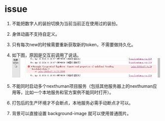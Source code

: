 # issue
1. 不能把数字人的装扮切换为当前当前正在使用过的装扮。

2. 身体动画不支持自定义。

3. 只有每次new的时候需要重新获取新的token，不需要做持久化。

4. 如下图，原因是交互前调用了说话。
![](./imgs/微信图片_20240422142414.png)

5. 不能同时启动多个nexthuman项目服务（包括其他服务器上的nexthuman应用等，比如一个本地服务和官方案例不能同时打开）。

6. 打包后的生产环境才不会断点，本地服务必需手动断点才可以。

7. 背景可以直接设置 background-image 就可以使用普通图片。